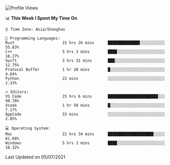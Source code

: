 <!--START_SECTION:waka-->
![Profile Views](http://img.shields.io/badge/Profile%20Views-0-blue)

📊 **This Week I Spent My Time On** 

```text
⌚︎ Time Zone: Asia/Shanghai

💬 Programming Languages: 
Rust                     15 hrs 26 mins      ██████████████░░░░░░░░░░░   55.83% 
C++                      5 hrs 3 mins        ████░░░░░░░░░░░░░░░░░░░░░   18.27% 
Swift                    3 hrs 31 mins       ███░░░░░░░░░░░░░░░░░░░░░░   12.75% 
Protocol Buffer          1 hr 20 mins        █░░░░░░░░░░░░░░░░░░░░░░░░   4.84% 
Python                   22 mins             ░░░░░░░░░░░░░░░░░░░░░░░░░   1.33%

🔥 Editors: 
VS Code                  25 hrs 6 mins       ██████████████████████░░░   90.78% 
Xcode                    1 hr 58 mins        █░░░░░░░░░░░░░░░░░░░░░░░░   7.17% 
AppCode                  33 mins             ░░░░░░░░░░░░░░░░░░░░░░░░░   2.05%

💻 Operating System: 
Mac                      22 hrs 34 mins      ████████████████████░░░░░   81.68% 
Windows                  5 hrs 3 mins        ████░░░░░░░░░░░░░░░░░░░░░   18.32%

```


 Last Updated on 05/07/2021
<!--END_SECTION:waka-->
